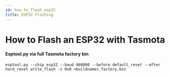 ```yaml
---
id: how_to_flash_esp32
title: ESP32 Flashing 
---
```

# How to Flash an ESP32 with Tasmota

#### Esptool.py via full Tasmota factory bin

```
esptool.py --chip esp32 --baud 460800 --before default_reset --after hard_reset write_flash -z 0x0 <buildname>.factory.bin
```

